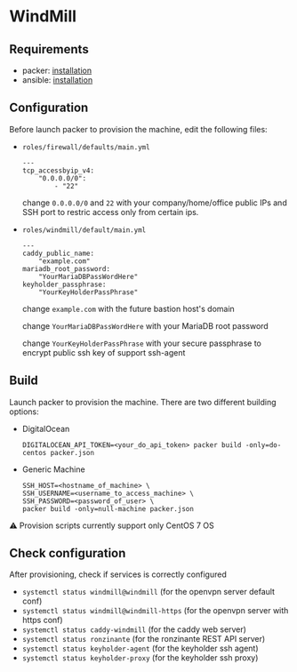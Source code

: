 # WindMill

## Requirements
- packer: [installation](https://www.packer.io/docs/install/index.html)
- ansible: [installation]()

## Configuration
Before launch packer to provision the machine, edit the following files:
- `roles/firewall/defaults/main.yml`
    ```
    ---
    tcp_accessbyip_v4:
        "0.0.0.0/0":
            - "22"
    ```
    change `0.0.0.0/0` and `22` with your company/home/office public IPs and SSH port to restric access only from certain ips.

- `roles/windmill/default/main.yml`
    ```
    ---
    caddy_public_name:
        "example.com"
    mariadb_root_password:
        "YourMariaDBPassWordHere"
    keyholder_passphrase:
        "YourKeyHolderPassPhrase"
    ```
    change `example.com` with the future bastion host's domain

    change `YourMariaDBPassWordHere` with your MariaDB root password

    change `YourKeyHolderPassPhrase` with your secure passphrase to encrypt public ssh key of support ssh-agent

## Build
Launch packer to provision the machine. There are two different building options:
- DigitalOcean
    ```
    DIGITALOCEAN_API_TOKEN=<your_do_api_token> packer build -only=do-centos packer.json
    ```

- Generic Machine
    ```
    SSH_HOST=<hostname_of_machine> \
    SSH_USERNAME=<username_to_access_machine> \
    SSH_PASSWORD=<password_of_user> \
    packer build -only=null-machine packer.json
    ```

:warning: Provision scripts currently support only CentOS 7 OS

## Check configuration
After provisioning, check if services is correctly configured
- `systemctl status windmill@windmill` (for the openvpn server default conf)
- `systemctl status windmill@windmill-https` (for the openvpn server with https conf)
- `systemctl status caddy-windmill` (for the caddy web server)
- `systemctl status ronzinante` (for the ronzinante REST API server)
- `systemctl status keyholder-agent` (for the keyholder ssh agent)
- `systemctl status keyholder-proxy` (for the keyholder ssh proxy)
